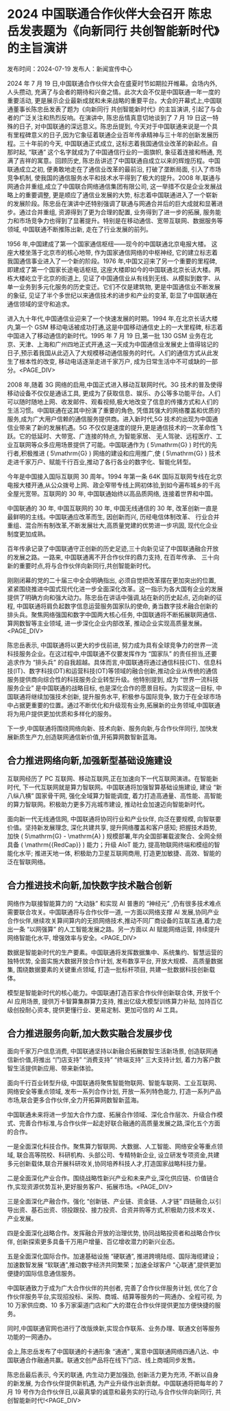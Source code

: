 # 2024 中国联通合作伙伴大会召开 陈忠岳发表题为《向新同行 共创智能新时代》的主旨演讲

发布时间：2024-07-19 发布人：新闻宣传中心

2024 年 7 月 19 日,中国联通合作伙伴大会在盛夏时节如期拉开帷幕。会场内外, 人头攒动, 充满了与会者的期待和兴奋之情。此次大会不仅是中国联通一年一度的重要活动, 更是展示企业最新成就和未来战略的重要平台。大会的开幕式上,中国联通董事长陈忠岳发表了题为《向新同行 共创智能新时代》的主旨演讲, 引起了与会者的广泛关注和热烈反响。在演讲中, 陈忠岳情真意切地谈到了 7 月 19 日这一特殊的日子, 对中国联通的深远意义。陈忠岳提到, 今天对于中国联通来说是一个具有里程碑意义的日子,因为它象征着联通企业百年传承精神与三十年的创新发展历程。三十年前的今天, 中国联通正式成立, 这标志着我国通信业改革的新起点。自那时起, “联通” 这个名字就成为了中国通信行业的一面旗帜, 象征着连接和畅通, 充满了吉祥的寓意。回顾历史, 陈忠岳讲述了中国联通自成立以来的辉煌历程。中国联通成立之初, 便勇敢地走在了通信业改革的最前沿, 打破了垄断局面, 引入了市场竞争机制, 使我国的通信服务水平和技术水平得到了极大的提升。2008 年,联通与网通合并重组,成立了中国联合网络通信集团有限公司, 这一举措不仅是企业发展战略上的重要调整, 更是顺应了通信业发展的大势, 标志着中国联通进入了一个崭新的发展阶段。陈忠岳在演讲中还特别强调了联通与网通合并后的巨大成就和显著进步。通过合并重组, 资源得到了更为合理的配置, 业务得到了进一步的拓展, 服务能力和市场竞争力也得到了显著提升。特别是在移动通信、宽带互联网、数据服务等领域, 中国联通不断推陈出新, 走在了行业发展的前列。

1956 年,中国建成了第一个国家通信枢纽——现今的中国联通北京电报大楼。 这座大楼坐落于北京市的核心地带, 作为国家通信网络的中枢神经, 它的建立标志着我国通信事业进入了一个新的阶段。1976 年,中国又迎来了另一个重要的里程碑, 即建成了第一个国家长途电话枢纽, 这座大楼即如今的中国联通北京长话大楼。两栋大楼屹立于北京的街道上, 见证了中国通信业从有线到无线、从模拟到数字、从单一业务到多元化服务的历史变迁。它们不仅是建筑物, 更是中国通信业不断发展的象征, 见证了半个多世纪以来通信技术的进步和产业的变革, 彰显了中国联通在通信领域的坚守和追求。

进入九十年代,中国通信业迎来了一个快速发展的时期。1994 年,在北京长话大楼内,第一个 GSM 移动电话被成功打通,这是中国移动通信史上的一大里程碑, 标志着中国进入了移动通信的新时代。1995 年 7 月 19 日,第一批 130 GSM 业务在北京、天津、上海和广州四地正式开通,这一天成为中国通信业发展史上值得铭记的日子,预示着我国从此迈入了大规模移动通信服务的时代。人们的通信方式从此发生了根本性的改变, 移动电话逐渐走进千家万户, 成为日常生活中不可或缺的一部分。<PAGE_DIV> 

2008 年,随着 3G 网络的启用,中国正式进入移动互联网时代。3G 技术的普及使得移动设备不仅仅是通话工具, 更成为了获取信息、娱乐、办公等多功能平台。人们可以随时随地上网、收发邮件、观看视频,极大地改变了信息的传播方式和人们的生活习惯。中国联通在这其中扮演了重要的角色, 凭借其强大的网络覆盖和优质的服务,成为广大用户信赖的通信服务提供商。进入新时代,5G 技术的出现为中国通信业带来了新的发展机遇。5G 不仅仅是速度的提升,更是通信技术的一次革命性飞跃。它的低延时、大带宽、广连接的特点, 为智能家居、 无人驾驶、远程医疗、工业互联网等众多应用场景提供了可能。中国联通作为 \( 5\mathrm{G} \) 时代的先行者,积极推进 \( 5\mathrm{G} \) 网络的建设和应用推广,使 \( 5\mathrm{G} \) 技术走进千家万户、赋能千行百业,推动了各行各业的数字化、智能化转型。

今年是中国接入国际互联网 30 周年。1994 年第一条 64K 国际互联网专线在北京电报大楼开通,从公众拨号上网、政企窄带专线上网初体验,到如今遍布城乡的千兆全屋光宽带。互联网的 30 年, 中国联通始终以高品质网络, 连接着世界和中国。

<!-- Media -->

<!-- figureText: - 1994年 2021年 2015年 全国胆囊肿瘤免疫酶体 2024年 2008年 2020年 合作伙伴大会 2019年 2009年 6月6日 2022年 中国统入国际互联网 1998年 应改革而生 1930年 香山电话专用的成立 因创新而兴 7月19日 联通排除或立 -->

<!-- Media -->

中国联通的 30 年, 中国互联网的 30 年, 中国无线通信的 30 年, 改革创新一直是最鲜明的主线。中国联通应改革而生, 因创新而兴, 历经电信体制改革、 行业合并重组、混合所有制改革,不断发展壮大,高质量党建的优势进一步巩固, 现代化企业制度更加成熟。

百年传承记录了中国联通守正创新的历史足迹,三十向新见证了中国联通融合开放的发展之路。一路来, 中国联通离不开合作伙伴的鼎力支持, 在百年传承、 三十向新的重要时点,将与合作伙伴向新同行,共创智能新时代。

刚刚闭幕的党的二十届三中全会明确指出, 必须自觉把改革摆在更加突出的位置, 紧紧围绕推进中国式现代化进一步全面深化改革。这一指示为各大国有企业的发展提供了明确方向和强大动力。陈忠岳在讲话中强调,站在新的历史起点, 迈向新的征程, 中国联通将肩负起数字信息运营服务国家队的使命, 勇当数字技术融合创新的排头兵。聚焦网络强国和数字中国两大核心任务, 中国联通将不断拓展联网通信、算网数智等主业领域, 进一步深化企业内部改革, 推动企业实现高质量发展。<PAGE_DIV> 

陈忠岳表示, 中国联通将以更大的步伐前进, 努力成为具有全球竞争力的世界一流科技服务企业。在这过程中,中国联通不仅要发挥作为 “国家队” 的责任担当,还要追求作为 “排头兵” 的自我超越。具体而言,中国联通将通过通信科技(CT)、信息科技(IT)、数字科技(DT)和运营科技(OT)等领域的融合创新,推动企业从传统的通信服务提供商向综合性的科技服务企业转型升级。他特别提到, 成为 “世界一流科技服务企业” 是中国联通的战略目标, 也是深化合作的愿景目标。为实现这一目标, 中国联通将继续加强技术创新, 提升服务水平, 积极参与国际竞争, 致力于在全球市场中占据更重要的位置。通过不断优化和升级现有业务,拓展新的业务领域,中国联通将为用户提供更加优质和多样化的服务。

下一步,中国联通将围绕网络向新、技术向新、服务向新,与合作伙伴同行, 加快发展新质生产力,创造联网通信新价值,开拓算网数智新蓝海。

## 合力推进网络向新,加强新型基础设施建设

互联网经历了 PC 互联网、移动互联网,正在加速向下一代互联网演进。在智能新时代, 下一代互联网就是算力智联网。中国联通将加强智算基础设施建设, 建设 “新八纵八横” 国家骨干网, 强化全域算力智能调度, 着力打造高通量、高性能、高智能的算力智联网。积极助力更多万兆城市建设, 推动社会加速迈向智能新时代。

面向新一代无线通信网, 中国联通将协同行业和产业伙伴, 向泛在要规模, 向智联要价值。坚持新发展理念, 深化共建共享, 提升网络覆盖和客户感知; 把握技术趋势,加快 \( 5\mathrm{G} - \mathrm{A} \) 规模部署,年内全国部署载波聚合、全网全频具备 \( \mathrm{{RedCap}} \) 能力；升级 AIoT 能力, 提高物联网终端和模组的智能化水平; 推进天地一体, 积极助力卫星互联网商用, 打造更加敏捷、高效、智能的泛在智联网络。

## 合力推进技术向新,加快数字技术融合创新

网络作为联接智能算力的 “大动脉” 和实现 AI 普惠的 “神经元” ,仍有很多技术难点需要联合攻关。中国联通将与合作伙伴一道, 一方面以网络支撑 AI 发展,协同产业合作伙伴,继续攻关算间算内的无损网络技术,推动不同厂商设备的互联互通,着力走出一条 “以网强算” 的人工智能发展之路。另一方面以 AI 赋能网络运营, 持续提升网络智能化水平, 增强效率与安全。<PAGE_DIV> 

数据是智能新时代的生产要素。中国联通将发挥数据集中、系统集约、智慧运营的独特优势, 全面实施大数据开放合作计划, 发布数享平台, 开放大规模、 高质量数据集, 围绕数据要素的关键重点领域, 打造一批标杆项目, 共建一批数据科技创新载体。

模型是智能新时代的核心能力。中国联通打造百家合作伙伴创新联合体, 开放千个 AI 应用场景, 提供万卡智算集群算力支持, 推出亿级大模型训练算力补贴, 加持百亿级创投耐心资本, 提供更懂行业、更易定制、更加可信的 AI 工具。

## 合力推进服务向新,加大数实融合发展步伐

面向千家万户信息消费, 中国联通坚持以新融合拓展数智生活新场景, 创造联网通信新价值,将推出 “门店支持” “消费支持” “终端支持” 三大支持计划, 着力为客户数智生活提供新应用、带来新体验。

面向千行百业转型升级, 中国联通将聚焦智能物联网、智能车联网、工业互联网、网络安全等重点领域, 发布一系列合作计划, 开放一系列特色能力, 打造一系列产品市场,联合更多合作伙伴,全力开拓算网数智新蓝海。

中国联通未来将进一步加大合作力度、拓展合作领域、深化合作层次、升级合作模式、完善合作标准,与合作伙伴一起走好联合融通的高质量发展之路,深化五个方面的合作。

一是全面深化科技合作。聚焦算力智联网、大数据、人工智能、网络安全等重点领域, 联合高等院校、科研机构、头部公司、专精特新企业, 设立研发专项资金,共建多元创新载体,联合开展科研攻关,协同培养科技人才,打造国家战略科技力量。

二是全面深化产业合作。围绕战略性新兴产业和未来产业,深化供应链、价值链合作,实现资源优势互补,更好服务客户、拓展市场。<PAGE_DIV> 

三是全面深化产融合作。强化 “创新链、产业链、资金链、人才链” 四链融合,以引导出资、基石出资、领投跟投、接力投资、合资并购等方式,积极助力技术攻关、产业发展。

四是全面深化战略合作。发挥融合开放的治理优势, 协同战略投资者和战略合作伙伴, 创新探索更多具备千万用户增量、百亿增收潜力的新兴业态。

五是全面深化国际合作。加速基础设施 “硬联通”, 推进跨境陆缆、国际海缆建设；加速数智发展 “软联通”,推动数字经济共同繁荣；加速全球客户 “心联通”,提供更加便捷的国际信息通信服务。

中国联通致力于成为广大合作伙伴的共创者, 完善了合作伙伴服务计划, 优化了合作伙伴服务平台,实现招投标、采购、商城、结算等服务的一网通办、全程可视, 为 10 万家供应商、10 多万家渠道门店和广大的潜在合作伙伴提供更加方便快捷的服务。

同时,中国联通官网也进行了改版焕新,实现合作联系、业务办理、联通文创等服务功能的一网通办。

会上,陈忠岳发布了中国联通的卡通形象 “通通” , 寓意中国联通网络四通八达、中国联通合作融通共赢。联通文创产品将在线下门店、线上商城同步发售。

陈忠岳最后表示, 今天的联通, 内生动力更加强劲, 创新活力更为充沛, 不断以自身的新发展, 为合作伙伴提供新机遇, 为产业升级作出新贡献。中国联通将把每年的 7 月 19 号作为合作伙伴日,以最真挚的诚意和最务实的行动,与合作伙伴向新同行, 共创智能新时代!<PAGE_DIV> 